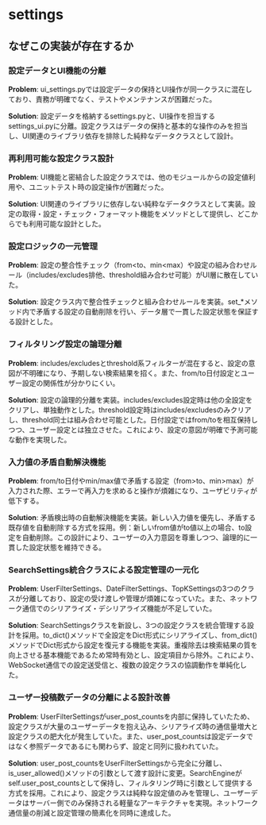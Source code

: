 # settings

## なぜこの実装が存在するか

### 設定データとUI機能の分離
**Problem**: ui_settings.pyでは設定データの保持とUI操作が同一クラスに混在しており、責務が明確でなく、テストやメンテナンスが困難だった。

**Solution**: 設定データを格納するsettings.pyと、UI操作を担当するsettings_ui.pyに分離。設定クラスはデータの保持と基本的な操作のみを担当し、UI関連のライブラリ依存を排除した純粋なデータクラスとして設計。

### 再利用可能な設定クラス設計
**Problem**: UI機能と密結合した設定クラスでは、他のモジュールからの設定値利用や、ユニットテスト時の設定操作が困難だった。

**Solution**: UI関連のライブラリに依存しない純粋なデータクラスとして実装。設定の取得・設定・チェック・フォーマット機能をメソッドとして提供し、どこからでも利用可能な設計とした。

### 設定ロジックの一元管理
**Problem**: 設定の整合性チェック（from<to、min<max）や設定の組み合わせルール（includes/excludes排他、threshold組み合わせ可能）がUI層に散在していた。

**Solution**: 設定クラス内で整合性チェックと組み合わせルールを実装。set_*メソッド内で矛盾する設定の自動削除を行い、データ層で一貫した設定状態を保証する設計とした。

### フィルタリング設定の論理分離
**Problem**: includes/excludesとthreshold系フィルターが混在すると、設定の意図が不明確になり、予期しない検索結果を招く。また、from/to日付設定とユーザー設定の関係性が分かりにくい。

**Solution**: 設定の論理的分離を実装。includes/excludes設定時は他の全設定をクリアし、単独動作とした。threshold設定時はincludes/excludesのみクリアし、threshold同士は組み合わせ可能とした。日付設定ではfrom/toを相互保持しつつ、ユーザー設定とは独立させた。これにより、設定の意図が明確で予測可能な動作を実現した。

### 入力値の矛盾自動解決機能
**Problem**: from/to日付やmin/max値で矛盾する設定（from>to、min>max）が入力された際、エラーで再入力を求めると操作が煩雑になり、ユーザビリティが低下する。

**Solution**: 矛盾検出時の自動解決機能を実装。新しい入力値を優先し、矛盾する既存値を自動削除する方式を採用。例：新しいfrom値がto値以上の場合、to設定を自動削除。この設計により、ユーザーの入力意図を尊重しつつ、論理的に一貫した設定状態を維持できる。

### SearchSettings統合クラスによる設定管理の一元化
**Problem**: UserFilterSettings、DateFilterSettings、TopKSettingsの3つのクラスが分離しており、設定の受け渡しや管理が煩雑になっていた。また、ネットワーク通信でのシリアライズ・デシリアライズ機能が不足していた。

**Solution**: SearchSettingsクラスを新設し、3つの設定クラスを統合管理する設計を採用。to_dict()メソッドで全設定をDict形式にシリアライズし、from_dict()メソッドでDict形式から設定を復元する機能を実装。重複除去は検索結果の質を向上させる基本機能であるため常時有効とし、設定項目から除外。これにより、WebSocket通信での設定送受信と、複数の設定クラスの協調動作を単純化した。

### ユーザー投稿数データの分離による設計改善
**Problem**: UserFilterSettingsがuser_post_countsを内部に保持していたため、設定クラスが大量のユーザーデータを抱え込み、シリアライズ時の通信量増大と設定クラスの肥大化が発生していた。また、user_post_countsは設定データではなく参照データであるにも関わらず、設定と同列に扱われていた。

**Solution**: user_post_countsをUserFilterSettingsから完全に分離し、is_user_allowed()メソッドの引数として渡す設計に変更。SearchEngineがself.user_post_countsとして保持し、フィルタリング時に引数として提供する方式を採用。これにより、設定クラスは純粋な設定値のみを管理し、ユーザーデータはサーバー側でのみ保持される軽量なアーキテクチャを実現。ネットワーク通信量の削減と設定管理の簡素化を同時に達成した。